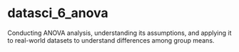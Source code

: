 # datasci_6_anova
Conducting ANOVA analysis, understanding its assumptions, and applying it to real-world datasets to understand differences among group means.
